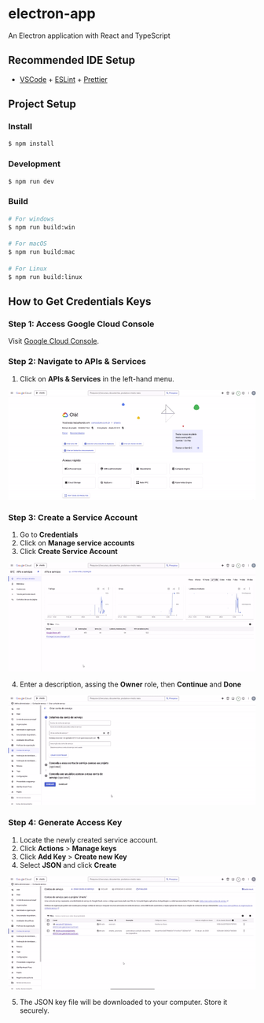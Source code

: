 # electron-app

An Electron application with React and TypeScript

## Recommended IDE Setup

- [VSCode](https://code.visualstudio.com/) + [ESLint](https://marketplace.visualstudio.com/items?itemName=dbaeumer.vscode-eslint) + [Prettier](https://marketplace.visualstudio.com/items?itemName=esbenp.prettier-vscode)

## Project Setup

### Install

```bash
$ npm install
```

### Development

```bash
$ npm run dev
```

### Build

```bash
# For windows
$ npm run build:win

# For macOS
$ npm run build:mac

# For Linux
$ npm run build:linux
```

## How to Get Credentials Keys

### Step 1: Access Google Cloud Console
  Visit [Google Cloud Console](https://console.cloud.google.com/).


### Step 2: Navigate to APIs & Services

1. Click on **APIs & Services** in the left-hand menu.

<img src="./resources/first_step.gif" alt="dikendev" /> 

### Step 3: Create a Service Account

1. Go to **Credentials**
2. Click on **Manage service accounts**
3. Click **Create Service Account**

<img src="./resources/second_step.gif" alt="dikendev" /> 


4. Enter a description, assing the **Owner** role, then **Continue** and **Done**

<img src="./resources/third_step.gif" alt="dikendev" /> 

### Step 4: Generate Access Key

1. Locate the newly created service account.
2. Click **Actions** > **Manage keys**
3. Click **Add Key** > **Create new Key**
4. Select **JSON** and click **Create**

<img src="./resources/fourth_step.gif" alt="dikendev" /> 

5. The JSON key file will be downloaded to your computer. Store it securely.

###


